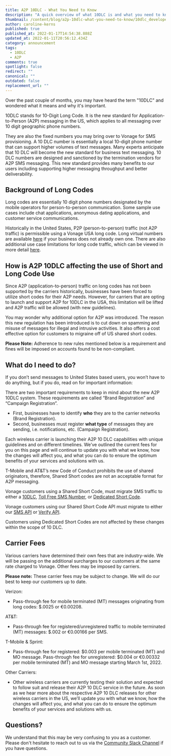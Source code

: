 ```yaml
---
title: A2P 10DLC - What You Need to Know
description: "A quick overview of what 10DLC is and what you need to know moving forward. "
thumbnail: /content/blog/a2p-10dlc-what-you-need-to-know/10dlc_developers.png
author: caroline-kerns
published: true
published_at: 2022-01-17T14:54:38.888Z
updated_at: 2022-01-11T20:56:12.434Z
category: announcement
tags:
  - 10DLC
  - A2P
comments: true
spotlight: false
redirect: ""
canonical: ""
outdated: false
replacement_url: ""
---
```

Over the past couple of months, you may have heard the term "10DLC" and wondered what it means and why it's important. 

10DLC stands for 10-Digit Long Code. It is the new standard for Application-to-Person (A2P) messaging in the US, which applies to all messaging over 10 digit geographic phone numbers. 

They are also the fixed numbers you may bring over to Vonage for SMS provisioning. A 10 DLC number is essentially a local 10-digit phone number that can support higher volumes of text messages. Many experts anticipate that 10 DLC will become the new standard for business text messaging. 10 DLC numbers are designed and sanctioned by the termination vendors for A2P SMS messaging. This new standard provides many benefits to our users including supporting higher messaging throughput and better deliverability.

## Background of Long Codes

Long codes are essentially 10 digit phone numbers designated by the mobile operators for person-to-person communication. Some sample use cases include chat applications, anonymous dating applications, and customer service communications.

Historically in the United States, P2P (person-to-person) traffic (not A2P traffic) is permissible using a Vonage USA long code. Long virtual numbers are available [here](https://dashboard.nexmo.com/private/numbers#add_number) if your business does not already own one. There are also additional use case limitations for long code traffic, which can be viewed in more detail [here](https://help.nexmo.com/hc/en-us/articles/204017023-USA-SMS-Features-Restrictions).

## How is A2P 10DLC affecting the use of Short and Long Code Use

Since A2P (application-to-person) traffic on long codes has not been supported by the carriers historically, businesses have been forced to utilize short codes for their A2P needs. However, for carriers that are opting to launch and support A2P for 10DLC in the USA, this limitation will be lifted and A2P traffic will be allowed (with new guidelines).

You may wonder why additional option for A2P was introduced. The reason this new regulation has been introduced is to cut down on spamming and misuse of messages for illegal and intrusive activities. It also offers a cost effective option for customers to migraine off of US shared short codes.

**Please Note:** Adherence to new rules mentioned below is a requirement and fines will be imposed on accounts found to be non-compliant.

## What do I need to do?

If you don’t send messages to United States based users, you won’t have to do anything, but if you do, read on for important information:

There are two important requirements to keep in mind about the new A2P 10DLC system. These requirements are called “Brand Registration” and “Campaign Registration”. 

* First, businesses have to identify **who** they are to the carrier networks (Brand Registration). 
* Second, businesses must register **what type** of messages they are sending, i.e. notifications, etc. (Campaign Registration). 

Each wireless carrier is launching their A2P 10 DLC capabilities with unique guidelines and on different timelines. We’ve outlined the current fees for you on this page and will continue to update you with what we know, how the changes will affect you, and what you can do to ensure the optimum benefits of your services and solutions with us.

T-Mobile and AT&T’s new Code of Conduct prohibits the use of shared originators, therefore, Shared Short codes are not an acceptable format for A2P messaging.

Vonage customers using a Shared Short Code, must migrate SMS traffic to either a [10DLC](https://help.nexmo.com/hc/en-us/articles/360027503992), [Toll Free SMS Number](https://help.nexmo.com/hc/en-us/articles/115011767768), or [Dedicated Short Code](https://help.nexmo.com/hc/en-us/articles/360050950831).

Vonage customers using our Shared Short Code API must migrate to either our [SMS API](https://developer.vonage.com/messaging/sms/overview) or [Verify API](https://developer.vonage.com/verify/overview).

Customers using Dedicated Short Codes are not affected by these changes within the scope of 10 DLC.

## Carrier Fees

Various carriers have determined their own fees that are industry-wide. We will be passing on the additional surcharges to our customers at the same rate charged to Vonage. Other fees may be imposed by carriers. 

**Please note:** These carrier fees may be subject to change. We will do our best to keep our customers up to date.

Verizon:

* Pass-through fee for mobile terminated (MT) messages originating from long codes: $.0025 or €0.00208.

AT&T: 

* Pass-through fee for registered/unregistered traffic to mobile terminated (MT) messages: $.002 or €0.00166 per SMS. 

T-Mobile & Sprint:

* Pass-through fee for registered: $0.003 per mobile terminated (MT) and MO message. Pass-through fee for unregistered: $0.004 or €0.00332 per mobile terminated (MT) and MO message starting March 1st, 2022.

Other Carriers:

* Other wireless carriers are currently testing their solution and expected to follow suit and release their A2P 10 DLC service in the future. As soon as we hear more about the respective A2P 10 DLC releases for other wireless carriers in the US, we’ll update you with what we know, how the changes will affect you, and what you can do to ensure the optimum benefits of your services and solutions with us.

## Questions?

We understand that this may be very confusing to you as a customer. Please don't hesitate to reach out to us via the [Community Slack Channel](https://developer.vonage.com/community/slack) if you have questions.
